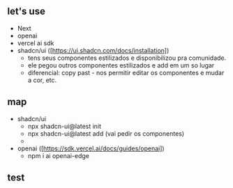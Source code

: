  ## let's use
  - Next
  - openai
  - vercel ai sdk
  - shadcn/ui ([https://ui.shadcn.com/docs/installation])
    - tens seus componentes estilizados e disponibilizou pra comunidade.
    - ele pegou outros componentes estilizados e add em um so lugar
    - diferencial: copy past - nos permitir editar os componentes e mudar a cor, etc.

## map
  - shadcn/ui
    - npx shadcn-ui@latest init
    - npx shadcn-ui@latest add (vai pedir os componentes)
    - 
  - openai ([https://sdk.vercel.ai/docs/guides/openai])
    - npm i ai openai-edge

## test
